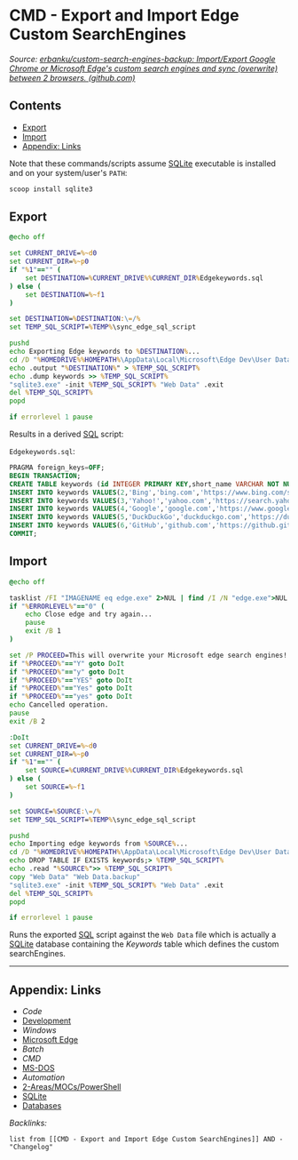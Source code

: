 # CMD - Export and Import Edge Custom SearchEngines

*Source: [erbanku/custom-search-engines-backup: Import/Export Google Chrome or Microsoft Edge's custom search engines and sync (overwrite) between 2 browsers. (github.com)](https://github.com/erbanku/custom-search-engines-backup)*

## Contents

* [Export](CMD%20-%20Export%20and%20Import%20Edge%20Custom%20SearchEngines.md#export)
* [Import](CMD%20-%20Export%20and%20Import%20Edge%20Custom%20SearchEngines.md#import)
* [Appendix: Links](CMD%20-%20Export%20and%20Import%20Edge%20Custom%20SearchEngines.md#appendix-links)

Note that these commands/scripts assume [SQLite](../../../../3-Resources/Tools/Developer%20Tools/Data%20Stack/Databases/SQLite.md) executable is installed and on your system/user's `PATH`:

````powershell
scoop install sqlite3
````

## Export

````cmd
@echo off

set CURRENT_DRIVE=%~d0
set CURRENT_DIR=%~p0
if "%1"=="" (
	set DESTINATION=%CURRENT_DRIVE%%CURRENT_DIR%Edgekeywords.sql
) else (
	set DESTINATION=%~f1
)

set DESTINATION=%DESTINATION:\=/%
set TEMP_SQL_SCRIPT=%TEMP%\sync_edge_sql_script

pushd
echo Exporting Edge keywords to %DESTINATION%...
cd /D "%HOMEDRIVE%%HOMEPATH%\AppData\Local\Microsoft\Edge Dev\User Data\Default"
echo .output "%DESTINATION%" > %TEMP_SQL_SCRIPT%
echo .dump keywords >> %TEMP_SQL_SCRIPT%
"sqlite3.exe" -init %TEMP_SQL_SCRIPT% "Web Data" .exit
del %TEMP_SQL_SCRIPT%
popd

if errorlevel 1 pause
````

Results in a derived [SQL](../../../../3-Resources/Tools/Developer%20Tools/Data%20Stack/Procedural%20Languages/SQL.md) script: 

`Edgekeywords.sql`:

````sql
PRAGMA foreign_keys=OFF;
BEGIN TRANSACTION;
CREATE TABLE keywords (id INTEGER PRIMARY KEY,short_name VARCHAR NOT NULL,keyword VARCHAR NOT NULL,favicon_url VARCHAR NOT NULL,url VARCHAR NOT NULL,safe_for_autoreplace INTEGER,originating_url VARCHAR,date_created INTEGER DEFAULT 0,usage_count INTEGER DEFAULT 0,input_encodings VARCHAR,suggest_url VARCHAR,prepopulate_id INTEGER DEFAULT 0,created_by_policy INTEGER DEFAULT 0,last_modified INTEGER DEFAULT 0,sync_guid VARCHAR,alternate_urls VARCHAR,image_url VARCHAR,search_url_post_params VARCHAR,suggest_url_post_params VARCHAR,image_url_post_params VARCHAR,new_tab_url VARCHAR,last_visited INTEGER DEFAULT 0, created_from_play_api INTEGER DEFAULT 0, is_active INTEGER DEFAULT 0);
INSERT INTO keywords VALUES(2,'Bing','bing.com','https://www.bing.com/sa/simg/favicon-2x.ico','{bing:baseURL}search?q={searchTerms}&{bing:cvid}{bing:msb}{google:assistedQueryStats}',1,'',0,0,'UTF-8','{bing:baseURL}qbox?query={searchTerms}&language={language}&{bing:partner}{bing:cvid}{bing:msb}{bing:ig}{google:inputType}{google:cursorPosition}{google:pageClassification}{bing:features}{bing:flights}',1,0,0,'485bf7d3-0215-45af-87dc-538868000001','[]','{bing:baseURL}images/detail/search?iss=sbiupload&FORM=ANCMS1#enterInsights','','','imageBin={google:imageThumbnailBase64}','{bing:baseURL}chrome/newtab',13291167504584288,0,0);
INSERT INTO keywords VALUES(3,'Yahoo!','yahoo.com','https://search.yahoo.com/favicon.ico','https://search.yahoo.com/search{google:pathWildcard}?ei={inputEncoding}&fr=crmas_sfp&p={searchTerms}',1,'',0,0,'UTF-8','https://search.yahoo.com/sugg/chrome?output=fxjson&appid=crmas_sfp&command={searchTerms}',2,0,0,'485bf7d3-0215-45af-87dc-538868000002','[]','','','','','https://search.yahoo.com?fr=crmas_sfp',0,0,0);
INSERT INTO keywords VALUES(4,'Google','google.com','https://www.google.com/images/branding/product/ico/googleg_lodp.ico','{google:baseURL}search?q={searchTerms}&{google:RLZ}{google:originalQueryForSuggestion}{google:assistedQueryStats}{google:searchFieldtrialParameter}{google:iOSSearchLanguage}{google:prefetchSource}{google:searchClient}{google:sourceId}{google:contextualSearchVersion}ie={inputEncoding}',1,'',0,0,'UTF-8','{google:baseSuggestURL}search?{google:searchFieldtrialParameter}client={google:suggestClient}&gs_ri={google:suggestRid}&xssi=t&q={searchTerms}&{google:inputType}{google:omniboxFocusType}{google:cursorPosition}{google:pageClassification}{google:searchVersion}{google:sessionToken}{google:prefetchQuery}sugkey={google:suggestAPIKeyParameter}',3,0,0,'485bf7d3-0215-45af-87dc-538868000003','["{google:baseURL}#q={searchTerms}","{google:baseURL}search#q={searchTerms}","{google:baseURL}webhp#q={searchTerms}","{google:baseURL}s#q={searchTerms}","{google:baseURL}s?q={searchTerms}"]','{google:baseSearchByImageURL}upload','','','encoded_image={google:imageThumbnail},image_url={google:imageURL},sbisrc={google:imageSearchSource},original_width={google:imageOriginalWidth},original_height={google:imageOriginalHeight}','',0,0,0);
INSERT INTO keywords VALUES(5,'DuckDuckGo','duckduckgo.com','https://duckduckgo.com/favicon.ico','https://duckduckgo.com/?q={searchTerms}',1,'',0,0,'UTF-8','https://duckduckgo.com/ac/?q={searchTerms}&type=list',92,0,0,'485bf7d3-0215-45af-87dc-538868000092','[]','','','','','https://duckduckgo.com/chrome_newtab',0,0,0);
INSERT INTO keywords VALUES(6,'GitHub','github.com','https://github.githubassets.com/favicons/favicon-dark.svg','https://github.com/search?q={searchTerms}&ref=opensearch',1,'https://github.com/opensearch.xml',13290915667964706,0,'UTF-8','',0,0,13290915667964706,'469a8d26-a794-44b6-a31a-00b7b2ba45e0','[]','','','','','',13291001137827521,0,0);
COMMIT;
````

## Import

````cmd
@echo off

tasklist /FI "IMAGENAME eq edge.exe" 2>NUL | find /I /N "edge.exe">NUL
if "%ERRORLEVEL%"=="0" (
	echo Close edge and try again...
	pause
	exit /B 1
)

set /P PROCEED=This will overwrite your Microsoft edge search engines! Are you sure?  
if "%PROCEED%"=="Y" goto DoIt
if "%PROCEED%"=="y" goto DoIt
if "%PROCEED%"=="YES" goto DoIt
if "%PROCEED%"=="Yes" goto DoIt
if "%PROCEED%"=="yes" goto DoIt
echo Cancelled operation.
pause
exit /B 2

:DoIt
set CURRENT_DRIVE=%~d0
set CURRENT_DIR=%~p0
if "%1"=="" (
	set SOURCE=%CURRENT_DRIVE%%CURRENT_DIR%Edgekeywords.sql
) else (
	set SOURCE=%~f1
)

set SOURCE=%SOURCE:\=/%
set TEMP_SQL_SCRIPT=%TEMP%\sync_edge_sql_script

pushd
echo Importing edge keywords from %SOURCE%...
cd /D "%HOMEDRIVE%%HOMEPATH%\AppData\Local\Microsoft\Edge Dev\User Data\Default"
echo DROP TABLE IF EXISTS keywords;> %TEMP_SQL_SCRIPT%
echo .read "%SOURCE%">> %TEMP_SQL_SCRIPT%
copy "Web Data" "Web Data.backup"
"sqlite3.exe" -init %TEMP_SQL_SCRIPT% "Web Data" .exit
del %TEMP_SQL_SCRIPT%
popd

if errorlevel 1 pause
````

Runs the exported [SQL](../../../../3-Resources/Tools/Developer%20Tools/Data%20Stack/Procedural%20Languages/SQL.md) script against the `Web Data` file which is actually a [SQLite](../../../../3-Resources/Tools/Developer%20Tools/Data%20Stack/Databases/SQLite.md) database containing the *Keywords* table which defines the custom searchEngines.

---

## Appendix: Links

* *Code*
* [Development](../../../MOCs/Development.md)
* *Windows*
* [Microsoft Edge](../../../../3-Resources/Tools/Web%20Browsers/Microsoft%20Edge.md)
* *Batch*
* *CMD*
* [MS-DOS](../../../../3-Resources/Tools/Developer%20Tools/Shell/Microsoft%20DOS.md)
* *Automation*
* [2-Areas/MOCs/PowerShell](../../../MOCs/PowerShell.md)
* [SQLite](../../../../3-Resources/Tools/Developer%20Tools/Data%20Stack/Databases/SQLite.md)
* [Databases](../../../MOCs/Databases.md)

*Backlinks:*

````dataview
list from [[CMD - Export and Import Edge Custom SearchEngines]] AND -"Changelog"
````
